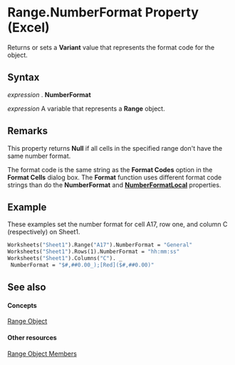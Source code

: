 
# Range.NumberFormat Property (Excel)

Returns or sets a  **Variant** value that represents the format code for the object.


## Syntax

 _expression_ . **NumberFormat**

 _expression_ A variable that represents a **Range** object.


## Remarks

This property returns  **Null** if all cells in the specified range don't have the same number format.

The format code is the same string as the  **Format Codes** option in the **Format Cells** dialog box. The **Format** function uses different format code strings than do the **NumberFormat** and **[NumberFormatLocal](e34e6f52-9279-7961-adfa-4aa84c44937a.md)** properties.


## Example

These examples set the number format for cell A17, row one, and column C (respectively) on Sheet1.


```vb
Worksheets("Sheet1").Range("A17").NumberFormat = "General" 
Worksheets("Sheet1").Rows(1).NumberFormat = "hh:mm:ss" 
Worksheets("Sheet1").Columns("C"). _ 
 NumberFormat = "$#,##0.00_);[Red]($#,##0.00)"
```


## See also


#### Concepts


[Range Object](b8207778-0dcc-4570-1234-f130532cc8cd.md)
#### Other resources


[Range Object Members](4336bf81-1e63-7e44-1792-baf366a027a7.md)
